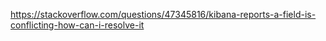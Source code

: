 https://stackoverflow.com/questions/47345816/kibana-reports-a-field-is-conflicting-how-can-i-resolve-it